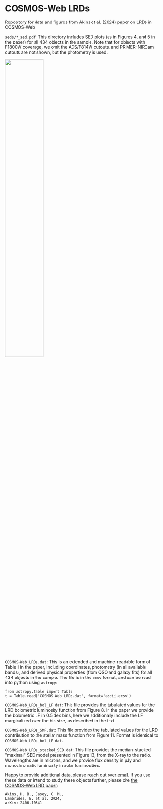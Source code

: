 # COSMOS-Web LRDs
Repository for data and figures from Akins et al. (2024) paper on LRDs in COSMOS-Web

`seds/*_sed.pdf`: This directory includes SED plots (as in Figures 4, and 5 in the paper) for all 434 objects in the sample. Note that for objects with F1800W coverage, we omit the ACS/F814W cutouts, and PRIMER-NIRCam cutouts are not shown, but the photometry is used. 

<img src="https://github.com/hollisakins/akins24_cw/assets/38053732/18da3dd9-bf87-432b-8c02-68fd3404f8f1" width=50% height=50%>


`COSMOS-Web_LRDs.dat`: This is an extended and machine-readable form of Table 1 in the paper, including coordinates, photometry (in all available bands), and derived physical properties (from QSO and galaxy fits) for all 434 objects in the sample. The file is in the `ecsv` format, and can be read into python using `astropy`: 
```
from astropy.table import Table
t = Table.read('COSMOS-Web_LRDs.dat', format='ascii.ecsv')
```

`COSMOS-Web_LRDs_bol_LF.dat`: This file provides the tabulated values for the LRD bolometric luminosity function from Figure 8. In the paper we provide the bolometric LF in 0.5 dex bins, here we additionally include the LF marginalized over the bin size, as described in the text. 


`COSMOS-Web_LRDs_SMF.dat`: This file provides the tabulated values for the LRD contribution to the stellar mass function from Figure 11. Format is identical to `COSMOS-Web_LRDs_bol_LF.dat`.  



`COSMOS-Web_LRDs_stacked_SED.dat`: This file provides the median-stacked "maximal" SED model presented in Figure 13, from the X-ray to the radio. Wavelengths are in microns, and we provide flux density in µJy and monochromatic luminosity in solar luminosities. 


Happy to provide additional data, please reach out [over email](mailto:hollis.akins@gmail.com). 
If you use these data or intend to study these objects further, please cite [the COSMOS-Web LRD paper](http://arxiv.org/abs/2406.10341):
```
Akins, H. B., Casey, C. M.,
Lambrides, E. et al. 2024,
arXiv: 2406.10341
```
